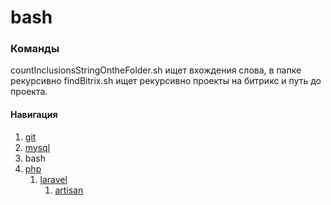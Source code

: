 # bash

### Команды

countInclusionsStringOntheFolder.sh ищет вхождения слова, в папке рекурсивно
findBitrix.sh ищет рекурсивно проекты на битрикс и путь до проекта.


#### Навигация
1. [git](../git/)
2. [mysql](../mysql)
3. bash
4. [php](../php/)
    1. [laravel](../php/laravel/)
        1. [artisan](../php/laravel/artisan/)